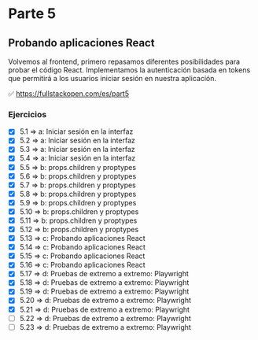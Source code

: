 # Parte 5

## Probando aplicaciones React

Volvemos al frontend, primero repasamos diferentes posibilidades para probar el código React. Implementamos la autenticación basada en tokens que permitirá a los usuarios iniciar sesión en nuestra aplicación.

✅ https://fullstackopen.com/es/part5

### Ejercicios

- [x] 5.1 => a: Iniciar sesión en la interfaz
- [x] 5.2 => a: Iniciar sesión en la interfaz
- [x] 5.3 => a: Iniciar sesión en la interfaz
- [x] 5.4 => a: Iniciar sesión en la interfaz
- [x] 5.5 => b: props.children y proptypes
- [x] 5.6 => b: props.children y proptypes
- [x] 5.7 => b: props.children y proptypes
- [x] 5.8 => b: props.children y proptypes
- [x] 5.9 => b: props.children y proptypes
- [x] 5.10 => b: props.children y proptypes
- [x] 5.11 => b: props.children y proptypes
- [x] 5.12 => b: props.children y proptypes
- [x] 5.13 => c: Probando aplicaciones React
- [x] 5.14 => c: Probando aplicaciones React
- [x] 5.15 => c: Probando aplicaciones React
- [x] 5.16 => c: Probando aplicaciones React
- [x] 5.17 => d: Pruebas de extremo a extremo: Playwright
- [x] 5.18 => d: Pruebas de extremo a extremo: Playwright
- [x] 5.19 => d: Pruebas de extremo a extremo: Playwright
- [x] 5.20 => d: Pruebas de extremo a extremo: Playwright
- [x] 5.21 => d: Pruebas de extremo a extremo: Playwright
- [ ] 5.22 => d: Pruebas de extremo a extremo: Playwright
- [ ] 5.23 => d: Pruebas de extremo a extremo: Playwright
